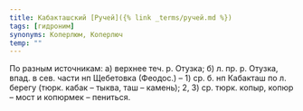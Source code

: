 ```yaml
---
title: Кабакташский [Ручей]({% link _terms/ручей.md %})
tags: [гидроним]
synonyms: Коперлюм, Коперлюч
temp: ""
---
```


По разным источникам: а) верхнее теч. р. Отузка; б) л. пр. р. Отузка, впад. в
сев. части нп Щебетовка (Феодос.) – 1) ср. б. нп Кабакташ по л. берегу (тюрк.
кабак – тыква, таш – камень); 2, 3) ср. тюрк. копыр, копюр – мост и копюрмек –
пениться.
